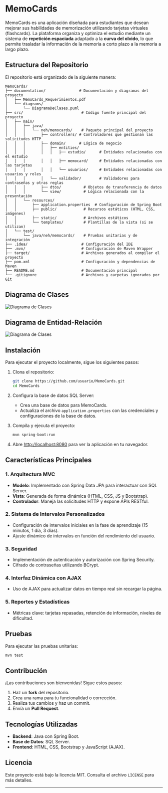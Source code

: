 # MemoCards

MemoCards es una aplicación diseñada para estudiantes que desean mejorar sus habilidades de memorización utilizando tarjetas virtuales (flashcards). La plataforma organiza y optimiza el estudio mediante un sistema de **repetición espaciada** adaptado a la **curva del olvido**, lo que permite trasladar la información de la memoria a corto plazo a la memoria a largo plazo.

## Estructura del Repositorio

El repositorio está organizado de la siguiente manera:

```plaintext
MemoCards/
├── documentation/               # Documentación y diagramas del proyecto
│   ├── MemoCards_Requerimientos.pdf
│   └── diagrams/
│       └── DiagramaDeClases.puml
├── src/                          # Código fuente principal del proyecto
│   ├── main/
│   │   ├── java/
│   │   │   └── neh/memocards/    # Paquete principal del proyecto
│   │   │       ├── controllers/ # Controladores que gestionan las solicitudes HTTP
│   │   │       ├── domain/      # Lógica de negocio
│   │   │       │   ├── entities/
│   │   │       │   │   ├── estudio/      # Entidades relacionadas con el estudio
│   │   │       │   │   ├── memocard/     # Entidades relacionadas con las tarjetas
│   │   │       │   │   └── usuarios/     # Entidades relacionadas con usuarios y roles
│   │   │       │   └── validador/        # Validadores para contraseñas y otras reglas
│   │   │       ├── dtos/          # Objetos de transferencia de datos
│   │   │       └── view/          # Lógica relacionada con la presentación
│   │   └── resources/
│   │       ├── application.properties  # Configuración de Spring Boot
│   │       ├── public/            # Recursos estáticos (HTML, CSS, imágenes)
│   │       ├── static/            # Archivos estáticos
│   │       └── templates/         # Plantillas de la vista (si se utilizan)
│   └── test/
│       └── java/neh/memocards/    # Pruebas unitarias y de integración
├── .idea/                        # Configuración del IDE
├── .mvn/                         # Configuración de Maven Wrapper
├── target/                       # Archivos generados al compilar el proyecto
├── pom.xml                       # Configuración y dependencias de Maven
├── README.md                     # Documentación principal
└── .gitignore                    # Archivos y carpetas ignorados por Git
```
## Diagrama de Clases
![Diagrama de Clases](https://www.plantuml.com/plantuml/proxy?cache=no&src=https://raw.githubusercontent.com/nehuen-b-a/MemoCards/refs/heads/main/documentation/diagrams/DiagramaDeClases.puml)

## Diagrama de Entidad-Relación
![Diagrama de Clases](https://www.plantuml.com/plantuml/proxy?cache=no&src=https://raw.githubusercontent.com/nehuen-b-a/MemoCards/refs/heads/main/documentation/diagrams/DiagramaDeEntidadRelacion.puml)



## Instalación

Para ejecutar el proyecto localmente, sigue los siguientes pasos:

1. Clona el repositorio:

   ```bash
   git clone https://github.com/usuario/MemoCards.git
   cd MemoCards
   ```

2. Configura la base de datos SQL Server:
   - Crea una base de datos para MemoCards.
   - Actualiza el archivo `application.properties` con las credenciales y configuraciones de la base de datos.

3. Compila y ejecuta el proyecto:

   ```bash
   mvn spring-boot:run
   ```

4. Abre [http://localhost:8080](http://localhost:8080) para ver la aplicación en tu navegador.

## Características Principales

### 1. Arquitectura MVC
- **Modelo**: Implementado con Spring Data JPA para interactuar con SQL Server.
- **Vista**: Generada de forma dinámica (HTML, CSS, JS y Bootstrap).
- **Controlador**: Maneja las solicitudes HTTP y expone APIs RESTful.

### 2. Sistema de Intervalos Personalizados
- Configuración de intervalos iniciales en la fase de aprendizaje (15 minutos, 1 día, 3 días).
- Ajuste dinámico de intervalos en función del rendimiento del usuario.

### 3. Seguridad
- Implementación de autenticación y autorización con Spring Security.
- Cifrado de contraseñas utilizando BCrypt.

### 4. Interfaz Dinámica con AJAX
- Uso de AJAX para actualizar datos en tiempo real sin recargar la página.

### 5. Reportes y Estadísticas
- Métricas clave: tarjetas repasadas, retención de información, niveles de dificultad.

## Pruebas

Para ejecutar las pruebas unitarias:

```bash
mvn test
```

## Contribución

¡Las contribuciones son bienvenidas! Sigue estos pasos:

1. Haz un **fork** del repositorio.
2. Crea una rama para tu funcionalidad o corrección.
3. Realiza tus cambios y haz un commit.
4. Envía un **Pull Request**.

## Tecnologías Utilizadas

- **Backend**: Java con Spring Boot.
- **Base de Datos**: SQL Server.
- **Frontend**: HTML, CSS, Bootstrap y JavaScript (AJAX).

## Licencia

Este proyecto está bajo la licencia MIT. Consulta el archivo `LICENSE` para más detalles.

---

